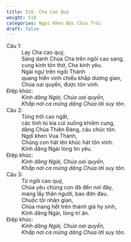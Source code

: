 ```yaml
---
title: 518. Cha Cao Quý
weight: 518
categories: Ngợi Khen Đức Chúa Trời
draft: false
---
```

<dl><dt>Câu 1:</dt><dd data-verse="1">Lạy Cha cao quý, <br/>Sáng danh Chúa Cha trên ngôi cao sang, <br/>cung kính tôn thờ, Cha kính yêu. <br/>Ngài ngự trên ngôi Thánh <br/>quang hiển vinh chiếu khắp dương gian, <br/>Chúa oai quyền, được tôn vinh. </dd><dt>Điệp khúc:</dt><dd data-chorus="1"><em>Kính dâng Ngài, Chúa oai quyền, <br/>Khắp nơi ca mừng dâng Chúa lời suy tôn. </em></dd><dt>Câu 2:</dt><dd data-verse="2">Từng trời cao ngất, <br/>các tinh tú kia cúi xuống khiêm cung, <br/>dâng Chúa Thiên Ðàng, câu chúc tôn. <br/>Ngợi khen Vua Thánh, <br/>Chúng con hát lên khúc hát tôn vinh. <br/>Kính dâng Ngài lòng tin yêu. </dd><dt>Điệp khúc:</dt><dd data-chorus="1"><em>Kính dâng Ngài, Chúa oai quyền, <br/>Khắp nơi ca mừng dâng Chúa lời suy tôn. </em></dd><dt>Câu 3:</dt><dd data-verse="3">Từ ngôi cao quý, <br/>Chúa yêu chúng con đã đến nơi đây, <br/>mang lấy thân người, bao đớn đau. <br/>Chuộc tội nhân gian, <br/>Chúa mang hết trên thánh giá hy sinh, <br/>Kính dâng Ngài, lòng tri ân. </dd><dt>Điệp khúc:</dt><dd data-chorus="1"><em>Kính dâng Ngài, Chúa oai quyền, <br/>Khắp nơi ca mừng dâng Chúa lời suy tôn. </em></dd></dl>
